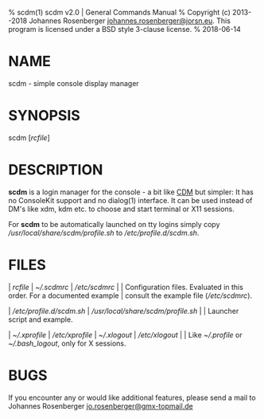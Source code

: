 % scdm(1) scdm v2.0 | General Commands Manual
% Copyright (c) 2013--2018 Johannes Rosenberger <johannes.rosenberger@jorsn.eu>. This program is licensed under a BSD style 3-clause license.
% 2018-06-14

NAME
=============

scdm - simple console display manager


SYNOPSIS
=============

scdm [*rcfile*]


DESCRIPTION
=============

**scdm** is a login manager for the console - a bit like
[CDM] but simpler: It has no ConsoleKit support and no dialog(1) interface.
It can be used instead of DM's like xdm, kdm etc. to choose and start
terminal or X11 sessions.

For **scdm** to be automatically launched on tty logins simply copy
*/usr/local/share/scdm/profile.sh* to */etc/profile.d/scdm.sh*.


FILES
=============

| *rcfile*
| *~/.scdmrc*
| */etc/scdmrc*
|
|       Configuration files. Evaluated in this order. For a documented example
|       consult the example file (*/etc/scdmrc*).

| */etc/profile.d/scdm.sh*
| */usr/local/share/scdm/profile.sh*
|
|       Launcher script and example.

| *~/.xprofile*
| */etc/xprofile*
| *~/.xlogout*
| */etc/xlogout*
|
|       Like *~/.profile* or *~/.bash\_logout*, only for X sessions.


BUGS
=============

If you encounter any or would like additional features, please send a mail to
Johannes Rosenberger <jo.rosenberger@gmx-topmail.de>



[CDM]: https://github.com/ghost1227/cdm

<!-- vim: ft=markdown ts=4 sw=4 expandtab
-->
